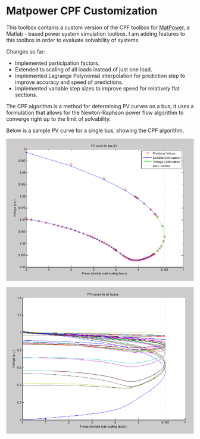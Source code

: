 # Matpower CPF Customization #

This toolbox contains a custom version of the CPF toolbox for [MatPower](http://www.pserc.cornell.edu/matpower/), a Matlab - based power system simulation toolbox. I am adding features to this toolbox in order to evaluate solvability of systems.

Changes so far:
* Implemented participation factors.
* Extended to scaling of all loads instead of just one load.
* Implemented Lagrange Polynomial interpolation for prediction step to improve accuracy and speed of predictions.
* Implemented variable step sizes to improve speed for relatively flat sections.

The CPF algorithm is a method for determining PV curves on a bus; it uses a formulation that allows for the Newton-Raphson power flow algorithm to converge right up to the limit of solvability.

Below is a sample PV curve for a single bus, showing the CPF algorithm.


 ![A sample PV curve, showing predictor-corrector steps, for a single bus.](https://github.com/AnjoMan/matpower-cpf-tool/blob/development/single_curve.png "single bus PV curve with details")



 ![An example of the PV curves for a test system.](https://github.com/AnjoMan/matpower-cpf-tool/blob/development/all_curves.png "Example of all PV curves for a test system")
